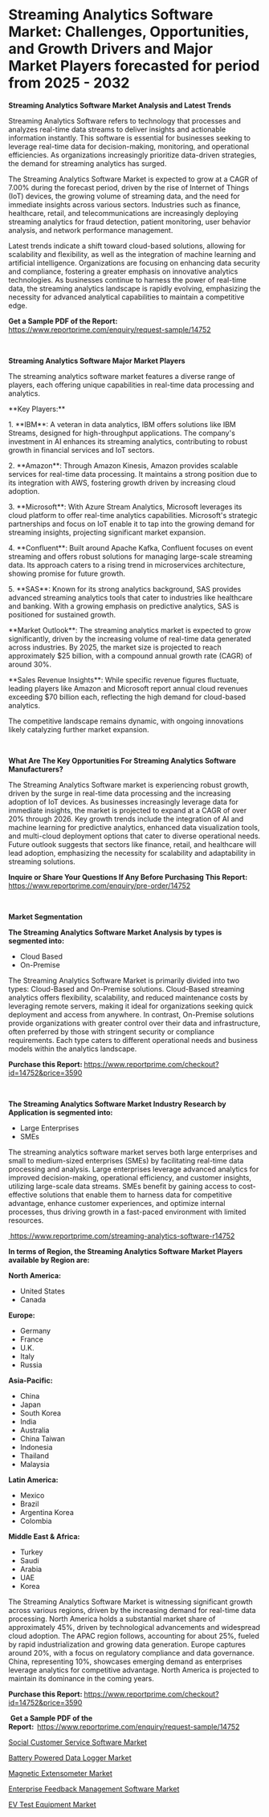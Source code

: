 <p><h1>Streaming Analytics Software Market: Challenges, Opportunities, and Growth Drivers and Major Market Players forecasted for period from 2025 - 2032</h1></p><p><strong>Streaming Analytics Software Market Analysis and Latest Trends</strong></p>
<p><p>Streaming Analytics Software refers to technology that processes and analyzes real-time data streams to deliver insights and actionable information instantly. This software is essential for businesses seeking to leverage real-time data for decision-making, monitoring, and operational efficiencies. As organizations increasingly prioritize data-driven strategies, the demand for streaming analytics has surged.</p><p>The Streaming Analytics Software Market is expected to grow at a CAGR of 7.00% during the forecast period, driven by the rise of Internet of Things (IoT) devices, the growing volume of streaming data, and the need for immediate insights across various sectors. Industries such as finance, healthcare, retail, and telecommunications are increasingly deploying streaming analytics for fraud detection, patient monitoring, user behavior analysis, and network performance management.</p><p>Latest trends indicate a shift toward cloud-based solutions, allowing for scalability and flexibility, as well as the integration of machine learning and artificial intelligence. Organizations are focusing on enhancing data security and compliance, fostering a greater emphasis on innovative analytics technologies. As businesses continue to harness the power of real-time data, the streaming analytics landscape is rapidly evolving, emphasizing the necessity for advanced analytical capabilities to maintain a competitive edge.</p></p>
<p><strong>Get a Sample PDF of the Report:&nbsp;</strong> <a href="https://www.reportprime.com/enquiry/request-sample/14752?utm_campaign=1877&utm_medium=2&utm_source=Github&utm_content=ia&utm_term=20032025&utm_id=streaming-analytics-software">https://www.reportprime.com/enquiry/request-sample/14752</a></p>
<p>&nbsp;</p>
<p><strong>Streaming Analytics Software Major Market Players</strong></p>
<p><p>The streaming analytics software market features a diverse range of players, each offering unique capabilities in real-time data processing and analytics. </p><p>**Key Players:**</p><p>1. **IBM**: A veteran in data analytics, IBM offers solutions like IBM Streams, designed for high-throughput applications. The company's investment in AI enhances its streaming analytics, contributing to robust growth in financial services and IoT sectors.</p><p>2. **Amazon**: Through Amazon Kinesis, Amazon provides scalable services for real-time data processing. It maintains a strong position due to its integration with AWS, fostering growth driven by increasing cloud adoption.</p><p>3. **Microsoft**: With Azure Stream Analytics, Microsoft leverages its cloud platform to offer real-time analytics capabilities. Microsoft's strategic partnerships and focus on IoT enable it to tap into the growing demand for streaming insights, projecting significant market expansion.</p><p>4. **Confluent**: Built around Apache Kafka, Confluent focuses on event streaming and offers robust solutions for managing large-scale streaming data. Its approach caters to a rising trend in microservices architecture, showing promise for future growth.</p><p>5. **SAS**: Known for its strong analytics background, SAS provides advanced streaming analytics tools that cater to industries like healthcare and banking. With a growing emphasis on predictive analytics, SAS is positioned for sustained growth.</p><p>**Market Outlook**: The streaming analytics market is expected to grow significantly, driven by the increasing volume of real-time data generated across industries. By 2025, the market size is projected to reach approximately $25 billion, with a compound annual growth rate (CAGR) of around 30%. </p><p>**Sales Revenue Insights**: While specific revenue figures fluctuate, leading players like Amazon and Microsoft report annual cloud revenues exceeding $70 billion each, reflecting the high demand for cloud-based analytics. </p><p>The competitive landscape remains dynamic, with ongoing innovations likely catalyzing further market expansion.</p></p>
<p>&nbsp;</p>
<p><strong>What Are The Key Opportunities For Streaming Analytics Software Manufacturers?</strong></p>
<p><p>The Streaming Analytics Software market is experiencing robust growth, driven by the surge in real-time data processing and the increasing adoption of IoT devices. As businesses increasingly leverage data for immediate insights, the market is projected to expand at a CAGR of over 20% through 2026. Key growth trends include the integration of AI and machine learning for predictive analytics, enhanced data visualization tools, and multi-cloud deployment options that cater to diverse operational needs. Future outlook suggests that sectors like finance, retail, and healthcare will lead adoption, emphasizing the necessity for scalability and adaptability in streaming solutions.</p></p>
<p><strong>Inquire or Share Your Questions If Any Before Purchasing This Report:</strong> <a href="https://www.reportprime.com/enquiry/pre-order/14752?utm_campaign=1877&utm_medium=2&utm_source=Github&utm_content=ia&utm_term=20032025&utm_id=streaming-analytics-software">https://www.reportprime.com/enquiry/pre-order/14752</a></p>
<p>&nbsp;</p>
<p><strong>Market Segmentation</strong></p>
<p><strong>The Streaming Analytics Software Market Analysis by types is segmented into:</strong></p>
<p><ul><li>Cloud Based</li><li>On-Premise</li></ul></p>
<p><p>The Streaming Analytics Software Market is primarily divided into two types: Cloud-Based and On-Premise solutions. Cloud-Based streaming analytics offers flexibility, scalability, and reduced maintenance costs by leveraging remote servers, making it ideal for organizations seeking quick deployment and access from anywhere. In contrast, On-Premise solutions provide organizations with greater control over their data and infrastructure, often preferred by those with stringent security or compliance requirements. Each type caters to different operational needs and business models within the analytics landscape.</p></p>
<p><strong>Purchase this Report:&nbsp;</strong><a href="https://www.reportprime.com/checkout?id=14752&price=3590&utm_campaign=1877&utm_medium=2&utm_source=Github&utm_content=ia&utm_term=20032025&utm_id=streaming-analytics-software">https://www.reportprime.com/checkout?id=14752&price=3590</a></p>
<p>&nbsp;</p>
<p><strong>The Streaming Analytics Software Market Industry Research by Application is segmented into:</strong></p>
<p><ul><li>Large Enterprises</li><li>SMEs</li></ul></p>
<p><p>The streaming analytics software market serves both large enterprises and small to medium-sized enterprises (SMEs) by facilitating real-time data processing and analysis. Large enterprises leverage advanced analytics for improved decision-making, operational efficiency, and customer insights, utilizing large-scale data streams. SMEs benefit by gaining access to cost-effective solutions that enable them to harness data for competitive advantage, enhance customer experiences, and optimize internal processes, thus driving growth in a fast-paced environment with limited resources.</p></p>
<p><a href="https://www.reportprime.com/streaming-analytics-software-r14752?utm_campaign=1877&utm_medium=2&utm_source=Github&utm_content=ia&utm_term=20032025&utm_id=streaming-analytics-software">&nbsp;https://www.reportprime.com/streaming-analytics-software-r14752</a></p>
<p><strong>In terms of Region, the Streaming Analytics Software Market Players available by Region are:</strong></p>
<p>
    <p> <strong> North America: </strong>
        <ul>
            <li>United States</li>
            <li>Canada</li>
        </ul>
        </p> 
    <p> <strong> Europe: </strong>
        <ul>
            <li>Germany</li>
            <li>France</li>
            <li>U.K.</li>
            <li>Italy</li>
            <li>Russia</li>
        </ul>
        </p> 
    <p> <strong> Asia-Pacific: </strong>
        <ul>
            <li>China</li>
            <li>Japan</li>
            <li>South Korea</li>
            <li>India</li>
            <li>Australia</li>
            <li>China Taiwan</li>
            <li>Indonesia</li>
            <li>Thailand</li>
            <li>Malaysia</li>
        </ul>
        </p> 
    <p> <strong> Latin America: </strong>
        <ul>
            <li>Mexico</li>
            <li>Brazil</li>
            <li>Argentina Korea</li>
            <li>Colombia</li>
        </ul>
        </p> 
    <p> <strong> Middle East & Africa: </strong>
        <ul>
            <li>Turkey</li>
            <li>Saudi</li>
            <li>Arabia</li>
            <li>UAE</li>
            <li>Korea</li>
        </ul>
    </p>
    </p>
<p><p>The Streaming Analytics Software Market is witnessing significant growth across various regions, driven by the increasing demand for real-time data processing. North America holds a substantial market share of approximately 45%, driven by technological advancements and widespread cloud adoption. The APAC region follows, accounting for about 25%, fueled by rapid industrialization and growing data generation. Europe captures around 20%, with a focus on regulatory compliance and data governance. China, representing 10%, showcases emerging demand as enterprises leverage analytics for competitive advantage. North America is projected to maintain its dominance in the coming years.</p></p>
<p><strong>Purchase this Report: </strong><a href="https://www.reportprime.com/checkout?id=14752&price=3590&utm_campaign=1877&utm_medium=2&utm_source=Github&utm_content=ia&utm_term=20032025&utm_id=streaming-analytics-software">https://www.reportprime.com/checkout?id=14752&price=3590</a></p>
<p>&nbsp;<strong>Get a Sample PDF of the Report:&nbsp;&nbsp;</strong><a href="https://www.reportprime.com/enquiry/request-sample/14752?utm_campaign=1877&utm_medium=2&utm_source=Github&utm_content=ia&utm_term=20032025&utm_id=streaming-analytics-software">https://www.reportprime.com/enquiry/request-sample/14752</a></p>
<p><strong></strong></p>
<p><p><a href="https://github.com/oeungcolesh0/Market-Research-Report-List-1/blob/main/social-customer-service-software-market.md?utm_campaign=1877&utm_medium=2&utm_source=Github&utm_content=ia&utm_term=20032025&utm_id=streaming-analytics-software">Social Customer Service Software Market</a></p><p><a href="https://www.linkedin.com/pulse/theglobal-battery-powered-data-logger-market-sizeenormousand-stpte?utm_campaign=1877&utm_medium=2&utm_source=Github&utm_content=ia&utm_term=20032025&utm_id=streaming-analytics-software">Battery Powered Data Logger Market</a></p><p><a href="https://www.linkedin.com/pulse/magnetic-extensometer-market-size-forecasted-103-cagr-from-axpoe?utm_campaign=1877&utm_medium=2&utm_source=Github&utm_content=ia&utm_term=20032025&utm_id=streaming-analytics-software">Magnetic Extensometer Market</a></p><p><a href="https://github.com/neiridionna/Market-Research-Report-List-1/blob/main/enterprise-feedback-management-software-market.md?utm_campaign=1877&utm_medium=2&utm_source=Github&utm_content=ia&utm_term=20032025&utm_id=streaming-analytics-software">Enterprise Feedback Management Software Market</a></p><p><a href="https://www.linkedin.com/pulse/unlocking-growth-potential-strategic-analysis-ev-test-equipment-nev4e?utm_campaign=1877&utm_medium=2&utm_source=Github&utm_content=ia&utm_term=20032025&utm_id=streaming-analytics-software">EV Test Equipment Market</a></p></p>